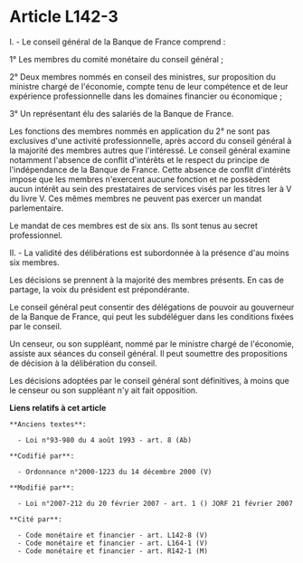 # Article L142-3

I. - Le conseil général de la Banque de France comprend :

1° Les membres du comité monétaire du conseil général ;

2° Deux membres nommés en conseil des ministres, sur proposition du ministre chargé de l'économie, compte tenu de leur
compétence et de leur expérience professionnelle dans les domaines financier ou économique ;

3° Un représentant élu des salariés de la Banque de France.

Les fonctions des membres nommés en application du 2° ne sont pas exclusives d'une activité professionnelle, après accord du
conseil général à la majorité des membres autres que l'intéressé. Le conseil général examine notamment l'absence de conflit
d'intérêts et le respect du principe de l'indépendance de la Banque de France. Cette absence de conflit d'intérêts impose que
les membres n'exercent aucune fonction et ne possèdent aucun intérêt au sein des prestataires de services visés par les
titres Ier à V du livre V. Ces mêmes membres ne peuvent pas exercer un mandat parlementaire.

Le mandat de ces membres est de six ans. Ils sont tenus au secret professionnel.

II. - La validité des délibérations est subordonnée à la présence d'au moins six membres.

Les décisions se prennent à la majorité des membres présents. En cas de partage, la voix du président est prépondérante.

Le conseil général peut consentir des délégations de pouvoir au gouverneur de la Banque de France, qui peut les subdéléguer
dans les conditions fixées par le conseil.

Un censeur, ou son suppléant, nommé par le ministre chargé de l'économie, assiste aux séances du conseil général. Il peut
soumettre des propositions de décision à la délibération du conseil.

Les décisions adoptées par le conseil général sont définitives, à moins que le censeur ou son suppléant n'y ait fait
opposition.

**Liens relatifs à cet article**

	**Anciens textes**:

	  - Loi n°93-980 du 4 août 1993 - art. 8 (Ab)

	**Codifié par**:

	  - Ordonnance n°2000-1223 du 14 décembre 2000 (V)

	**Modifié par**:

	  - Loi n°2007-212 du 20 février 2007 - art. 1 () JORF 21 février 2007

	**Cité par**:

	  - Code monétaire et financier - art. L142-8 (V)
	  - Code monétaire et financier - art. L164-1 (V)
	  - Code monétaire et financier - art. R142-1 (M)
